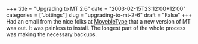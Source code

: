 +++
title = "Upgrading to MT 2.6"
date = "2003-02-15T23:12:00+12:00"
categories = ["Jottings"]
slug = "upgrading-to-mt-2-6"
draft = "False"
+++
Had an email from the nice folks at [MovebleType](http://www.movabletype.org/)
that a new version of MT was out. It was painless to install. The longest
part of the whole process was making the necessary backups.

